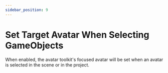 ```yaml
---
sidebar_position: 9
---
```


# Set Target Avatar When Selecting GameObjects
  
When enabled, the avatar toolkit's focused avatar will be set when an avatar is selected in the scene or in the project.